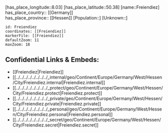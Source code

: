 ﻿---
location: [50.38,8.03] 
mapzoom: [7,12] 
mapmarker: city 
type: City
tags:
- geo/City


SpocWebEntityId: 30253
isDeleted: false
confidential: public

---
[has_place_longitude::8.03] 
[has_place_latitude::50.38] 
[name::Freiendiez] 
has_place_country:: [[Germany]]  
has_place_province:: [[Hessen]] 
[Population::] 
[Unknown::] 


```leaflet
id: Freiendiez
coordinates: [[Freiendiez]] 
markerFile: [[Freiendiez]] 
defaultZoom: 11 
maxZoom: 18
```


## Confidential Links & Embeds: 
- [[Freiendiez|Freiendiez]]  
- [[../../../../../../../../_internal/geo/Continent/Europe/Germany/West/Hessen/City/Freiendiez.internal|Freiendiez.internal]] 
- [[../../../../../../../../_protect/geo/Continent/Europe/Germany/West/Hessen/City/Freiendiez.protect|Freiendiez.protect]] 
- [[../../../../../../../../_private/geo/Continent/Europe/Germany/West/Hessen/City/Freiendiez.private|Freiendiez.private]] 
- [[../../../../../../../../_personal/geo/Continent/Europe/Germany/West/Hessen/City/Freiendiez.personal|Freiendiez.personal]] 
- [[../../../../../../../../_secret/geo/Continent/Europe/Germany/West/Hessen/City/Freiendiez.secret|Freiendiez.secret]] 
